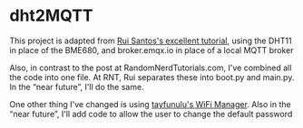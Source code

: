 # dht2MQTT
This project is adapted from [Rui Santos's excellent tutorial](https://RandomNerdTutorials.com/micropython-mqtt-publish-bme680-esp32-esp8266/), using the DHT11 in place of the BME680, and broker.emqx.io in place of a local MQTT broker

Also, in contrast to the post at RandomNerdTutorials.com, I've combined all the code into one file. At RNT, Rui separates these into boot.py and main.py. In the “near future”, I'll do the same.

One other thing I've changed is using [tayfunulu's WiFi Manager](https://github.com/tayfunulu/WiFiManager). Also in the “near future”, I'll add code to allow the user to change the default password
